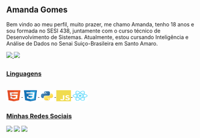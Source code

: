 ## Amanda Gomes

Bem vindo ao meu perfil, muito prazer, me chamo Amanda, tenho 18 anos e sou formada no SESI 438, juntamente com o curso técnico de Desenvolvimento de Sistemas. Atualmente, estou cursando Inteligência e Análise de Dados no Senai Suiço-Brasileira em Santo Amaro.


<div>
<a href="https://github.com/amandinha-gomes">
  <img loading="lazy" weight="140em"  height="160em" src="https://github-readme-stats.vercel.app/api/top-langs/?username=amandinha-gomes&layout=compact&langs_count=7&theme=dracula">
   <img loading="lazy" weight="10%" height="160em" src="https://github-readme-stats.vercel.app/api?username=amandinha-gomes&show_icons=true&theme=dracula&include_all_commits=true&count_private=true">
<!-- <img loading="lazy" height="180em" src="https://github-readme-stats.vercel.app/api/top-langs/?username=amandinha-gomes&layout=compact&langs_count=7&theme=dracula"/> -->
<!-- <img loading="lazy" height="180em" src="https://github-readme-stats.vercel.app/api?username=amandinha-gomes&show_icons=true&theme=dracula&include_all_commits=true&count_private=true"/> -->
</div>
  
##

<h3>Linguagens</h3>
<div style="display: inline_block"><br>
   <img align="center" alt="Rafa-HTML" height="30" width="40" src="https://raw.githubusercontent.com/devicons/devicon/master/icons/html5/html5-original.svg">
   <img align="center" alt="Rafa-CSS" height="30" width="40" src="https://raw.githubusercontent.com/devicons/devicon/master/icons/css3/css3-original.svg">
   <img align="center" alt="Rafa-Python" height="30" width="40" src="https://raw.githubusercontent.com/devicons/devicon/master/icons/python/python-original.svg">
   <img align="center" alt="Rafa-Js" height="30" width="40" src="https://raw.githubusercontent.com/devicons/devicon/master/icons/javascript/javascript-plain.svg">
<!--    <img align="center" alt="Rafa-Ts" height="30" width="40" src="https://raw.githubusercontent.com/devicons/devicon/master/icons/typescript/typescript-plain.svg"> -->
   <img align="center" alt="Rafa-React" height="30" width="40" src="https://raw.githubusercontent.com/devicons/devicon/master/icons/react/react-original.svg">
 </div>

 ##

<!--![Snake animation](https://github.com/amandinha-gomes/amandinha-gomes/blob/output/github-contribution-grid-snake.svg) -->

<h3>Minhas Redes Sociais</h3>
 <div>
  <a href="https://www.linkedin.com/in/amanda-gomes-a695a3297" target="_blank"><img src="https://img.shields.io/badge/-LinkedIn-%230077B5?style=for-the-badge&logo=linkedin&logoColor=white" target="_blank"></a> 
   <a href="https://instagram.com/mandyy.fg" target="_blank"><img src="https://img.shields.io/badge/-Instagram-%23E4405F?style=for-the-badge&logo=instagram&logoColor=white" target="_blank"></a>
   <a href = "mailto:amandafgomes847@gmail.com"><img src="https://img.shields.io/badge/-Gmail-%23333?style=for-the-badge&logo=gmail&logoColor=white" target="_blank"></a>
 </div>
